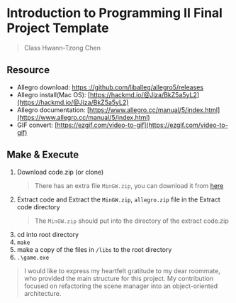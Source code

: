 # Introduction to Programming II Final Project Template
> Class Hwann-Tzong Chen

## Resource

- Allegro download: [https ://github.com/liballeg/allegro5/releases](https://github.com/liballeg/allegro5/releases)
- Allegro install(Mac OS): [https://hackmd.io/@Jiza/BkZ5a5yL2](https://hackmd.io/@Jiza/BkZ5a5yL2)
- Allegro documentation: [https://www.allegro.cc/manual/5/index.html](https://www.allegro.cc/manual/5/index.html)
- GIF convert: [https://ezgif.com/video-to-gif](https://ezgif.com/video-to-gif)


## Make & Execute
1. Download code.zip (or clone)
    > There has an extra file `MinGW.zip`, you can download it from [here](https://drive.google.com/file/d/1FSgx6IQebsziu2vYENt-Jz2YVg7aVoX4/view?usp=sharing)
2. Extract code and Extract the `MinGW.zip`, `allegro.zip` file in the Extract code directory
    > The `MinGW.zip` should put into the directory of the extract code.zip
3. cd into root directory
4. `make`
5. make a copy of the files in `/libs` to the root directory
6. `.\game.exe`


> I would like to express my heartfelt gratitude to my dear roommate, who provided the main structure for this project. My contribution focused on refactoring the scene manager into an object-oriented architecture.

